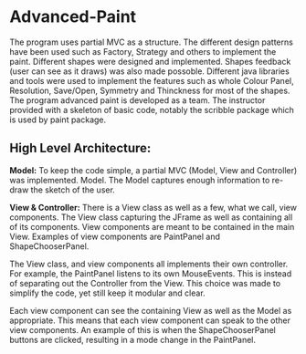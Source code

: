 # Advanced-Paint

The program uses partial MVC as a structure. The different design patterns have been used such as Factory, Strategy and others to implement the paint. Different shapes were designed and implemented. Shapes feedback (user can see as it draws) was also made possoble. Different java libraries and tools were used to implement the features such as whole Colour Panel, Resolution, Save/Open, Symmetry and Thinckness for most of the shapes. The program advanced paint is developed as a team. The instructor provided with a skeleton of basic code, notably the scribble package which is used by paint package. 

## High Level Architecture:

**Model:**
To keep the code simple, a partial MVC (Model, View and Controller) was implemented.
Model. The Model captures enough information to re-draw the sketch of
the user.
	
**View & Controller:**
There is a View class as well as a few, what we call, view components.
The View class capturing the JFrame as well
as containing all of its components.
View components are meant to be contained in the main View.
Examples of view components are PaintPanel and ShapeChooserPanel.
	
The View class, and view components all implements their own controller.
For example, the PaintPanel listens to its own MouseEvents.
This is instead of separating out the Controller from the View. This choice
was made to simplify the code, yet still keep it modular and clear.

Each view component can see the containing View as well as the Model
as appropriate. This means that each view component can speak to the
other view components. An example of this is when the ShapeChooserPanel
buttons are clicked, resulting in a mode change in the PaintPanel.
	
